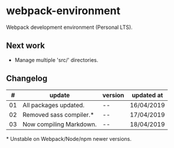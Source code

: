 # webpack-environment
Webpack development environment (Personal LTS).

## Next work
* Manage multiple 'src/' directories.

## Changelog
\# | update                     | version | updated at  
---|----------------------------|---------|------------
01 | All packages updated.      | --      | 16/04/2019  
02 | Removed sass compiler.*    | --      | 17/04/2019  
03 | Now compiling Markdown.    | --      | 18/04/2019  

\* Unstable on Webpack/Node/npm newer versions.
